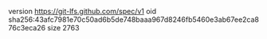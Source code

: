 version https://git-lfs.github.com/spec/v1
oid sha256:43afc7981e70c50ad6b5de748baaa967d8246fb5460e3ab67ee2ca876c3eca26
size 2763
